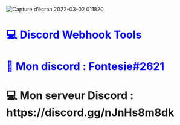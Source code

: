 ![Capture d’écran 2022-03-02 011820](https://user-images.githubusercontent.com/57833419/156270767-9f1bedbb-44ae-4df1-9dc5-2c69109ff8e4.png)


<h1 style="color:blue;">💻 Discord Webhook Tools</h1>
<h1 style="color:blue;">📶 Mon discord : Fontesie#2621</h1>
<h1>💻 Mon serveur Discord : https://discord.gg/nJnHs8m8dk</h1>
